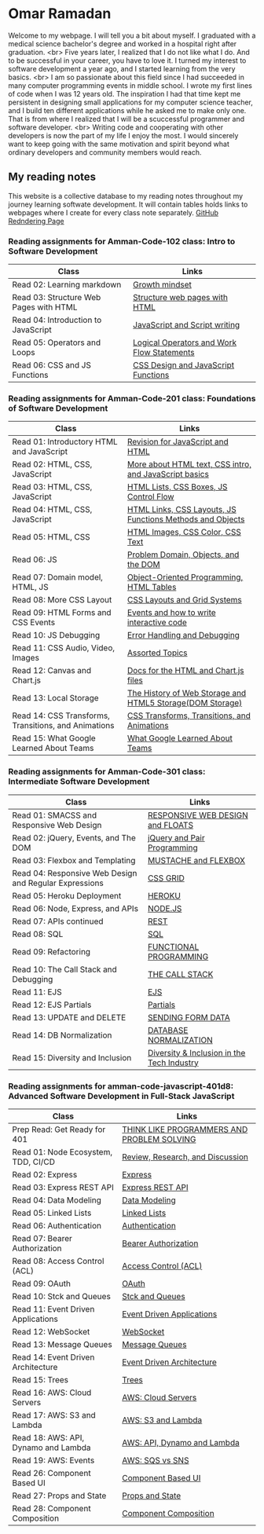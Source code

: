 # Omar Ramadan

Welcome to my webpage. I will tell you a bit about myself. I graduated with a medical science bachelor's degree and worked in a hospital right after graduation.
\<br> Five years later, I realized that I do not like what I do. And to be successful in your career, you have to love it. I turned my interest to software development a year ago, and I started learning from the very basics.
\<br>
I am so passionate about this field since I had succeeded in many computer programming events in middle school. I wrote my first lines of code when I was 12 years old. The inspiration I had that time kept me persistent in designing small applications for my computer science teacher, and I build ten different applications while he asked me to make only one. That is from where I realized that I will be a scuccessful programmer and software developer. \<br>
Writing code and cooperating with other developers is now the part of my life I enjoy the most. I would sincerely want to keep going with the same motivation and spirit beyond what ordinary developers and community members would reach.

## My reading notes

This website is a collective database to my reading notes throughout my journey learning softwate development. It will contain tables holds links to webpages where I create for every class note separately.
[GitHub Redndering Page](https://ramomar1992.github.io/reading-notes/)

### Reading assignments for Amman-Code-102 class: Intro to Software Development

| Class                                  | Links                                                                  |
| -------------------------------------- | ---------------------------------------------------------------------- |
| Read 02: Learning markdown             | [Growth mindset](Amman-Code-102/read02.md)                             |
| Read 03: Structure Web Pages with HTML | [Structure web pages with HTML](Amman-Code-102/read03.md)              |
| Read 04: Introduction to JavaScript    | [JavaScript and Script writing](Amman-Code-102/read04.md)              |
| Read 05: Operators and Loops           | [Logical Operators and Work Flow Statements](Amman-Code-102/read05.md) |
| Read 06: CSS and JS Functions          | [CSS Design and JavaScript Functions](Amman-Code-102/read06.md)        |

### Reading assignments for Amman-Code-201 class: Foundations of Software Development

| Class                                                | Links                                                                                 |
| ---------------------------------------------------- | ------------------------------------------------------------------------------------- |
| Read 01: Introductory HTML and JavaScript            | [Revision for JavaScript and HTML](Amman-Code-201/read01.md)                          |
| Read 02: HTML, CSS, JavaScript                       | [More about HTML text, CSS intro, and JavaScript basics](Amman-Code-201/read02.md)    |
| Read 03: HTML, CSS, JavaScript                       | [HTML Lists, CSS Boxes, JS Control Flow](Amman-Code-201/read03.md)                    |
| Read 04: HTML, CSS, JavaScript                       | [HTML Links, CSS Layouts, JS Functions Methods and Objects](Amman-Code-201/read04.md) |
| Read 05: HTML, CSS                                   | [HTML Images, CSS Color, CSS Text](Amman-Code-201/read05.md)                          |
| Read 06: JS                                          | [Problem Domain, Objects, and the DOM](Amman-Code-201/read06.md)                      |
| Read 07: Domain model, HTML, JS                      | [Object-Oriented Programming, HTML Tables](Amman-Code-201/read07.md)                  |
| Read 08: More CSS Layout                             | [CSS Layouts and Grid Systems](Amman-Code-201/read08.md)                              |
| Read 09: HTML Forms and CSS Events                   | [Events and how to write interactive code](Amman-Code-201/read09.md)                  |
| Read 10: JS Debugging                                | [Error Handling and Debugging](Amman-Code-201/read10.md)                              |
| Read 11: CSS Audio, Video, Images                    | [Assorted Topics](Amman-Code-201/read11.md)                                           |
| Read 12: Canvas and Chart.js                         | [Docs for the HTML and Chart.js files](Amman-Code-201/read12.md)                      |
| Read 13: Local Storage                               | [The History of Web Storage and HTML5 Storage(DOM Storage)](Amman-Code-201/read13.md) |
| Read 14: CSS Transforms, Transitions, and Animations | [CSS Transforms, Transitions, and Animations](Amman-Code-201/read14.md)               |
| Read 15: What Google Learned About Teams             | [What Google Learned About Teams](Amman-Code-201/read15.md)                           |

### Reading assignments for Amman-Code-301 class: Intermediate Software Development

| Class                                                  | Links                                                                  |
| ------------------------------------------------------ | ---------------------------------------------------------------------- |
| Read 01: SMACSS and Responsive Web Design              | [RESPONSIVE WEB DESIGN and FLOATS](Amman-Code-301/read01.md)           |
| Read 02: jQuery, Events, and The DOM                   | [jQuery and Pair Programming](Amman-Code-301/read02.md)                |
| Read 03: Flexbox and Templating                        | [MUSTACHE and FLEXBOX](Amman-Code-301/read03.md)                       |
| Read 04: Responsive Web Design and Regular Expressions | [CSS GRID](Amman-Code-301/read04.md)                                   |
| Read 05: Heroku Deployment                             | [HEROKU](Amman-Code-301/read05.md)                                     |
| Read 06: Node, Express, and APIs                       | [NODE.JS](Amman-Code-301/read06.md)                                    |
| Read 07: APIs continued                                | [REST](Amman-Code-301/read07.md)                                       |
| Read 08: SQL                                           | [SQL](Amman-Code-301/read08.md)                                        |
| Read 09: Refactoring                                   | [FUNCTIONAL PROGRAMMING](Amman-Code-301/read09.md)                     |
| Read 10: The Call Stack and Debugging                  | [THE CALL STACK](Amman-Code-301/read10.md)                             |
| Read 11: EJS                                           | [EJS](Amman-Code-301/read11.md)                                        |
| Read 12: EJS Partials                                  | [Partials](Amman-Code-301/read12.md)                                   |
| Read 13: UPDATE and DELETE                             | [SENDING FORM DATA](Amman-Code-301/read13.md)                          |
| Read 14: DB Normalization                              | [DATABASE NORMALIZATION](Amman-Code-301/read14.md)                     |
| Read 15: Diversity and Inclusion                       | [Diversity & Inclusion in the Tech Industry](Amman-Code-301/read15.md) |

### Reading assignments for amman-code-javascript-401d8: Advanced Software Development in Full-Stack JavaScript

| Class                                | Links                                                                    |
| ------------------------------------ | ------------------------------------------------------------------------ |
| Prep Read: Get Ready for 401         | [THINK LIKE PROGRAMMERS AND PROBLEM SOLVING](Amman-Code-401/propread.md) |
| Read 01: Node Ecosystem, TDD, CI/CD  | [Review, Research, and Discussion](Amman-Code-401/read01.md)             |
| Read 02: Express                     | [Express](Amman-Code-401/read02.md)                                      |
| Read 03: Express REST API            | [Express REST API](Amman-Code-401/read03.md)                             |
| Read 04: Data Modeling               | [Data Modeling](Amman-Code-401/read04.md)                                |
| Read 05: Linked Lists                | [Linked Lists](Amman-Code-401/read05.md)                                 |
| Read 06: Authentication              | [Authentication](Amman-Code-401/read06.md)                               |
| Read 07: Bearer Authorization        | [Bearer Authorization](Amman-Code-401/read07.md)                         |
| Read 08: Access Control (ACL)        | [Access Control (ACL)](Amman-Code-401/read08.md)                         |
| Read 09: OAuth                       | [OAuth](Amman-Code-401/read09.md)                                        |
| Read 10: Stck and Queues             | [Stck and Queues](Amman-Code-401/read10.md)                              |
| Read 11: Event Driven Applications   | [Event Driven Applications](Amman-Code-401/read11.md)                    |
| Read 12: WebSocket                   | [WebSocket](Amman-Code-401/read12.md)                                    |
| Read 13: Message Queues              | [Message Queues](Amman-Code-401/read13.md)                               |
| Read 14: Event Driven Architecture   | [Event Driven Architecture](Amman-Code-401/read14.md)                    |
| Read 15: Trees                       | [Trees](Amman-Code-401/read15.md)                                        |
| Read 16: AWS: Cloud Servers          | [AWS: Cloud Servers](Amman-Code-401/read16.md)                           |
| Read 17: AWS: S3 and Lambda          | [AWS: S3 and Lambda](Amman-Code-401/read17.md)                           |
| Read 18: AWS: API, Dynamo and Lambda | [AWS: API, Dynamo and Lambda](Amman-Code-401/read18.md)                  |
| Read 19: AWS: Events                 | [AWS: SQS vs SNS](Amman-Code-401/read19.md)                              |
| Read 26: Component Based UI          | [Component Based UI](Amman-Code-401/read26.md)                           |
| Read 27: Props and State             | [Props and State](Amman-Code-401/read27.md)                              |
| Read 28: Component Composition       | [Component Composition](Amman-Code-401/read28.md)                        |
